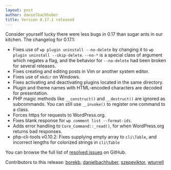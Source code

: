 ```yaml
---
layout: post
author: danielbachhuber
title: Version 0.17.1 released
---
```


Consider yourself lucky there were less bugs in 0.17 than sugar ants in our kitchen. The changelog for 0.17.1:

* Fixes use of `wp plugin uninstall --no-delete` by changing it to `wp plugin uninstall --skip-delete`. `--no-*` is a special class of argument which negates a flag, and the behavior for `--no-delete` had been broken for several releases.
* Fixes creating and editing posts in Vim or another system editor.
* Fixes use of `mkdir` on Windows.
* Fixes activating and deactivating plugins located in the same directory.
* Plugin and theme names with HTML-encoded characters are decoded for presentation.
* PHP magic methods like `__construct()` and `__destruct()` are ignored as subcommands. You can still use `__invoke()` to register one command to a class.
* Forces https for requests to WordPress.org.
* Fixes blank response for `wp comment list --format-ids`.
* Adds error handling to `Core_Command::_read()`, for when WordPress.org returns bad responses.
* php-cli-tools v0.10.2: Fixes supplying empty array to `cli\Table`, and incorrect lengths for colorized strings in `cli\Table`

You can browse the full list of [resolved issues](https://github.com/wp-cli/wp-cli/issues?milestone=27&page=1&state=closed) on GitHub.

Contributors to this release: [borekb](https://github.com/borekb), [danielbachhuber](https://github.com/danielbachhuber), [szepeviktor](https://github.com/szepeviktor), [wturrell](https://github.com/wturrell)
